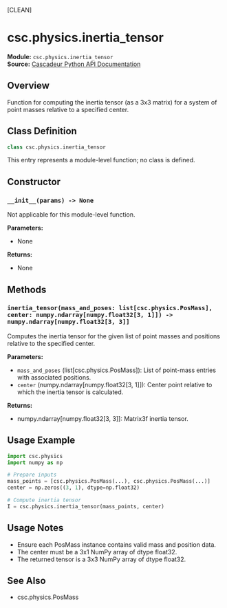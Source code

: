 [CLEAN]
<!-- Cleaned by batch script 2025-08-22 23:37 | Original: cf02ddb3 -->

# csc.physics.inertia_tensor

**Module:** `csc.physics.inertia_tensor`  
**Source:** [Cascadeur Python API Documentation](https://cascadeur.com/python-api/_generate/csc.physics.inertia_tensor.html)

## Overview

Function for computing the inertia tensor (as a 3x3 matrix) for a system of point masses relative to a specified center.

## Class Definition

```python
class csc.physics.inertia_tensor
```

This entry represents a module-level function; no class is defined.

## Constructor

### `__init__(params) -> None`

Not applicable for this module-level function.

**Parameters:**
- None

**Returns:**
- None

## Methods

### `inertia_tensor(mass_and_poses: list[csc.physics.PosMass], center: numpy.ndarray[numpy.float32[3, 1]]) -> numpy.ndarray[numpy.float32[3, 3]]`

Computes the inertia tensor for the given list of point masses and positions relative to the specified center.

**Parameters:**
- `mass_and_poses` (list[csc.physics.PosMass]): List of point-mass entries with associated positions.
- `center` (numpy.ndarray[numpy.float32[3, 1]]): Center point relative to which the inertia tensor is calculated.

**Returns:**
- numpy.ndarray[numpy.float32[3, 3]]: Matrix3f inertia tensor.

## Usage Example

```python
import csc.physics
import numpy as np

# Prepare inputs
mass_points = [csc.physics.PosMass(...), csc.physics.PosMass(...)]
center = np.zeros((3, 1), dtype=np.float32)

# Compute inertia tensor
I = csc.physics.inertia_tensor(mass_points, center)
```

## Usage Notes

- Ensure each PosMass instance contains valid mass and position data.
- The center must be a 3x1 NumPy array of dtype float32.
- The returned tensor is a 3x3 NumPy array of dtype float32.

## See Also

- csc.physics.PosMass
